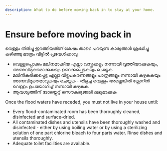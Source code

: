 ```yaml
---
description: What to do before moving back in to stay at your home.
---
```


# Ensure before moving back in

വെള്ളം തിരിച്ചു ഇറങ്ങിയതിന് ശേഷം താഴെ പറയുന്ന കാര്യങ്ങൾ ശ്രദ്ധിച്ചു കഴിഞ്ഞു മാത്രം വീട്ടിൽ പ്രവേശിക്കാവു

* വെള്ളപ്പൊക്കം മലിനമാക്കിയ എല്ലാ വസ്തുക്കളും നന്നായി വൃത്തിയാക്കുകയും, അണുവിമുക്തമാക്കുകയും ഉണക്കപ്പെടുകയും ചെയ്യുക.
* മലിനീകരിക്കപ്പെട്ട എല്ലാ വീട്ടുപകരണങ്ങളും പാത്രങ്ങളും നന്നായി കഴുകുകയും അണുവിമുക്തമാവുകയും ചെയ്യുക - തിളച്ച വെള്ളം അല്ലെങ്കിൽ ക്ലോറിൻ വെള്ളം ഉപയോഗിച്ച് നന്നായി കഴുകുക.
* ആവശ്യത്തിന് ടോയ്ലെറ്റ് സൌകര്യങ്ങൾ ലഭ്യമാക്കുക



 Once the flood waters have receded, you must not live in your house until:

* Every flood-contaminated room has been thoroughly cleaned, disinfected and surface-dried.
* All contaminated dishes and utensils have been thoroughly washed and disinfected - either by using boiling water or by using a sterilizing solution of one part chlorine bleach to four parts water. Rinse dishes and utensils thoroughly.
* Adequate toilet facilities are available.
